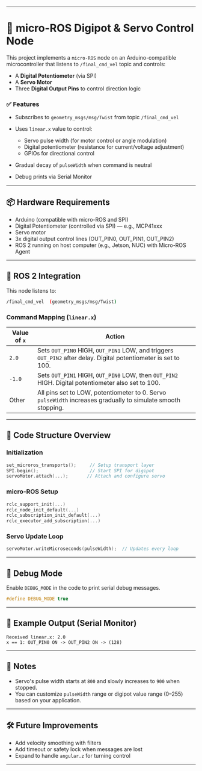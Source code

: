 
---

# 🧠 micro-ROS Digipot & Servo Control Node

This project implements a `micro-ROS` node on an Arduino-compatible microcontroller that listens to `/final_cmd_vel` topic and controls:

* A **Digital Potentiometer** (via SPI)
* A **Servo Motor**
* Three **Digital Output Pins** to control direction logic

### ✅ Features

* Subscribes to `geometry_msgs/msg/Twist` from topic `/final_cmd_vel`
* Uses `linear.x` value to control:

  * Servo pulse width (for motor control or angle modulation)
  * Digital potentiometer (resistance for current/voltage adjustment)
  * GPIOs for directional control
* Gradual decay of `pulseWidth` when command is neutral
* Debug prints via Serial Monitor

---

## 📦 Hardware Requirements

* Arduino (compatible with micro-ROS and SPI)
* Digital Potentiometer (controlled via SPI) — e.g., MCP41xxx
* Servo motor
* 3x digital output control lines (OUT\_PIN0, OUT\_PIN1, OUT\_PIN2)
* ROS 2 running on host computer (e.g., Jetson, NUC) with Micro-ROS Agent

---

## 🧩 ROS 2 Integration

This node listens to:

```bash
/final_cmd_vel  (geometry_msgs/msg/Twist)
```

### Command Mapping (`linear.x`)

| Value of `x` | Action                                                                                                          |
| ------------ | --------------------------------------------------------------------------------------------------------------- |
| `2.0`        | Sets `OUT_PIN0` HIGH, `OUT_PIN1` LOW, and triggers `OUT_PIN2` after delay. Digital potentiometer is set to 100. |
| `-1.0`       | Sets `OUT_PIN1` HIGH, `OUT_PIN0` LOW, then `OUT_PIN2` HIGH. Digital potentiometer also set to 100.              |
| Other        | All pins set to LOW, potentiometer to 0. Servo `pulseWidth` increases gradually to simulate smooth stopping.    |

---

## 🔧 Code Structure Overview

### Initialization

```cpp
set_microros_transports();     // Setup transport layer
SPI.begin();                   // Start SPI for digipot
servoMotor.attach(...);       // Attach and configure servo
```

### micro-ROS Setup

```cpp
rclc_support_init(...)
rclc_node_init_default(...)
rclc_subscription_init_default(...)
rclc_executor_add_subscription(...)
```

### Servo Update Loop

```cpp
servoMotor.writeMicroseconds(pulseWidth);  // Updates every loop
```

---

## 🧪 Debug Mode

Enable `DEBUG_MODE` in the code to print serial debug messages.

```cpp
#define DEBUG_MODE true
```

---

## 🔄 Example Output (Serial Monitor)

```
Received linear.x: 2.0
x == 1: OUT_PIN0 ON -> OUT_PIN2 ON -> (128)
```

---

## 📌 Notes

* Servo's pulse width starts at `800` and slowly increases to `900` when stopped.
* You can customize `pulseWidth` range or digipot value range (0–255) based on your application.

---

## 🛠️ Future Improvements

* Add velocity smoothing with filters
* Add timeout or safety lock when messages are lost
* Expand to handle `angular.z` for turning control

---
